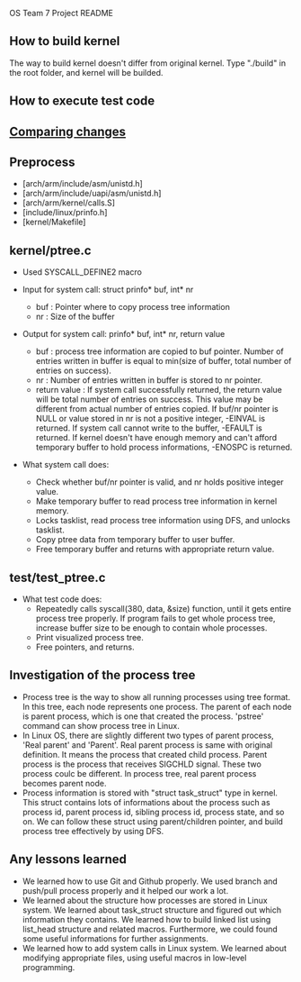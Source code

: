 OS Team 7 Project README

## How to build kernel
The way to build kernel doesn't differ from original kernel. Type "./build" in the root folder, and kernel will be builded.

## How to execute test code


## [Comparing changes](https://github.com/swsnu/os-team7/compare/base...proj1)

## Preprocess
* [arch/arm/include/asm/unistd.h]
* [arch/arm/include/uapi/asm/unistd.h]
* [arch/arm/kernel/calls.S]
* [include/linux/prinfo.h]
* [kernel/Makefile]

## kernel/ptree.c
* Used SYSCALL_DEFINE2 macro

* Input for system call: struct prinfo* buf, int* nr
	- buf : Pointer where to copy process tree information
	- nr : Size of the buffer

* Output for system call: prinfo* buf, int* nr, return value
	- buf : process tree information are copied to buf pointer. Number of entries written in buffer is equal to min(size of buffer, total number of entries on success).
	- nr : Number of entries written in buffer is stored to nr pointer.
	- return value : If system call successfully returned, the return value will be total number of entries on success. This value may be different from actual number of entries copied. If buf/nr pointer is NULL or value stored in nr is not a positive integer, -EINVAL is returned. If system call cannot write to the buffer, -EFAULT is returned. If kernel doesn't have enough memory and can't afford temporary buffer to hold process informations, -ENOSPC is returned.

* What system call does:
	- Check whether buf/nr pointer is valid, and nr holds positive integer value.
	- Make temporary buffer to read process tree information in kernel memory.
	- Locks tasklist, read process tree information using DFS, and unlocks tasklist.
	- Copy ptree data from temporary buffer to user buffer.
	- Free temporary buffer and returns with appropriate return value.

## test/test_ptree.c
* What test code does:
	- Repeatedly calls syscall(380, data, &size) function, until it gets entire process tree properly. If program fails to get whole process tree, increase buffer size to be enough to contain whole processes.
	- Print visualized process tree.
	- Free pointers, and returns.

## Investigation of the process tree
* Process tree is the way to show all running processes using tree format. In this tree, each node represents one process. The parent of each node is parent process, which is one that created the process. 'pstree' command can show process tree in Linux.
* In Linux OS, there are slightly different two types of parent process, 'Real parent' and 'Parent'. Real parent process is same with original definition. It means the process that created child process. Parent process is the process that receives SIGCHLD signal. These two process coulc be different. In process tree, real parent process becomes parent node. 
* Process information is stored with "struct task_struct" type in kernel. This struct contains lots of informations about the process such as process id, parent process id, sibling process id, process state, and so on. We can follow these struct using parent/children pointer, and build process tree effectively by using DFS.

## Any lessons learned
* We learned how to use Git and Github properly. We used branch and push/pull process properly and it helped our work a lot.
* We learned about the structure how processes are stored in Linux system. We learned about task_struct structure and figured out which information they contains. We learned how to build linked list using list_head structure and related macros. Furthermore, we could found some useful informations for further assignments.
* We learned how to add system calls in Linux system. We learned about modifying appropriate files, using useful macros in low-level programming. 
